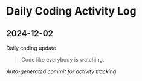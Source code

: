 # Daily Coding Activity Log

## 2024-12-02

Daily coding update

> Code like everybody is watching.

*Auto-generated commit for activity tracking*
